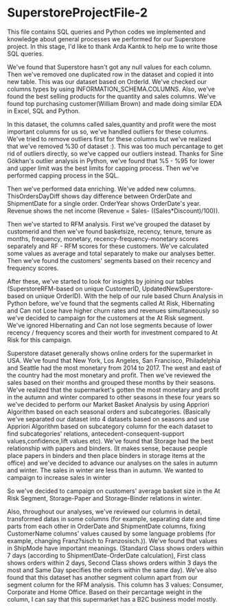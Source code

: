 # SuperstoreProjectFile-2
This file contains SQL queries and Python codes we implemented and knowledge about general processes we performed for our Superstore project. In this stage, I'd like to thank Arda Kantık to help me to write those SQL queries. 

We've found that Superstore hasn't got any null values for each column.  Then we've removed one duplicated row in the dataset and copied it into new table. This was our dataset based on OrderId. We've checked our columns types by using INFORMATION_SCHEMA.COLUMNS. Also, we've found the best selling products for the quantity and sales columns. We've found top purchasing customer(William Brown) and made doing similar EDA in Excel, SQL and Python. 

In this dataset, the columns called sales,quantity and profit were the most important columns for us so, we've handled outliers for these columns. We've tried to remove outliers first for these columns but we've realized that we've removed %30 of dataset :). This was too much percantage to get rid of outliers directly, so we've capped our outliers instead. Thanks for Sine Gökhan's outlier analysis in Python, we've found that %5 - %95 for lower and upper limit was the best limits for capping process. Then we've performed capping process in the SQL.

Then we've performed data enriching. We've added new columns. ThisOrdersDayDiff shows day difference between OrderDate and ShipmentDate for a single order. OrderYear shows OrderDate's year. Revenue shows the net income (Revenue = Sales- ((Sales*Discount)/100)). 

Then we've started to RFM analysis. First we've grouped the dataset by customerid and then we've found basketsize, recency, tenure, tenure as months, frequency, monetary, recency-frequency-monetary scores separately and RF - RFM scores for these customers. We've calculated some values as average and total separately to make our analyses better. Then we've found the customers' segments based on their recency and frequency scores. 

After these, we've started to look for insights by joining our tables (SuperstoreRFM-based on unique CustomerID, UpdatedNewSuperstore-based on unique OrderID). With the help of our rule based Churn Analysis in Python before, we've found that the segments called At Risk, Hibernating and Can not Lose have higher churn rates and revenues simultaneously so we've decided to campaign for the customers at the At Risk segment. We've ignored Hibernating and Can not lose segments because of lower recency / frequency scores and their worth for investment compared to At Risk for this campaign. 

Superstore dataset generally shows online orders for the supermarket in USA. We've found that New York, Los Angeles, San Francisco, Philadelphia and Seattle had the most monetary from 2014 to 2017. The west and east of the country had the most monetary and profit. Then we've reviewed the sales based on their months and grouped these months by their seasons. We've realized that the supermarket's gotten the most monetary and profit in the autumn and winter compared to other seasons in these four years so we've decided to perform our Market Basket Analysis by using Appriori Algorithm based on each seasonal orders and subcategories. (Basically we've separated our dataset into 4 datasets based on seasons and use Appriori Algorithm based on subcategory column for the each dataset to find subcategories' relations, antecedent-consequent-support values,confidence,lift values etc). We've found that Storage had the best relationship with papers and binders. (It makes sense, because people place papers in binders and then place binders in storage items at the office) and we've decided to advance our analyses on the sales in autumn and winter. The sales in winter are less than in autumn. We wanted to campaign to increase sales in winter

So we've decided to campaign on customers' average basket size in the At Risk Segment, Storage-Paper and Storage-Binder relations in winter.



Also, throughout our analyses, we've reviewed our columns in detail, transformed datas in some columns (for example, separating date and time parts from each other in OrderDate and ShipmentDate columns, fixing CustomerName columns' values caused by some language problems (for example, changing Franz?sisch to Franzosisch.)). We've found that values in ShipMode have important meanings. (Standard Class shows orders within 7 days (according to ShipmentDate-OrderDate calculation), First class shows orders within 2 days, Second Class shows orders within 3 days the most and Same Day specifies the orders within the same day). We've also found that this dataset has another segment column apart from our segment column for the RFM analysis. This column has 3 values: Consumer, Corporate and Home Office. Based on their percantage weight in the column, I can say that this supermarket has a B2C business model mostly.


